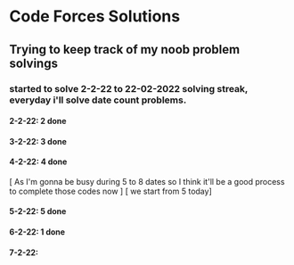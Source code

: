 # Code Forces Solutions

## Trying to keep track of my noob problem solvings

### started to solve 2-2-22 to 22-02-2022 solving streak, everyday i'll solve date count problems.
#### 2-2-22: 2 done
#### 3-2-22: 3 done
#### 4-2-22: 4 done 
[ As I'm gonna be busy during 5 to 8 dates so I think it'll be a good process to complete those codes now ]
[ we start from 5 today]
#### 5-2-22: 5 done
#### 6-2-22: 1 done
#### 7-2-22: